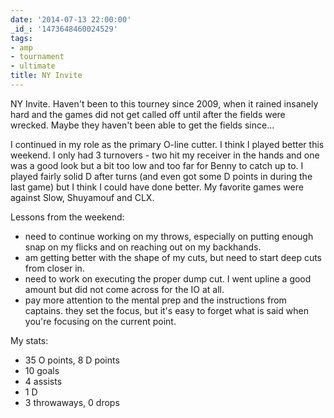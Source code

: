 ```yaml
---
date: '2014-07-13 22:00:00'
_id_: '1473648460024529'
tags:
- amp
- tournament
- ultimate
title: NY Invite
---
```


NY Invite. Haven't been to this tourney since 2009, when it rained insanely hard and the games did not get called off until after the fields were wrecked. Maybe they haven't been able to get the fields since...

I continued in my role as the primary O-line cutter. I think I played better this weekend. I only had 3 turnovers - two hit my receiver in the hands and one was a good look but a bit too low and too far for Benny to catch up to. I played fairly solid D after turns (and even got some D points in during the last game) but I think I could have done better. My favorite games were against Slow, Shuyamouf and CLX.

Lessons from the weekend: 

- need to continue working on my throws, especially on putting enough snap on my flicks and on reaching out on my backhands.
- am getting better with the shape of my cuts, but need to start deep cuts from closer in.
- need to work on executing the proper dump cut. I went upline a good amount but did not come across for the IO at all.
- pay more attention to the mental prep and the instructions from captains. they set the focus, but it's easy to forget what is said when you're focusing on the current point.

My stats:

- 35 O points, 8 D points
- 10 goals
- 4 assists
- 1 D
- 3 throwaways, 0 drops
